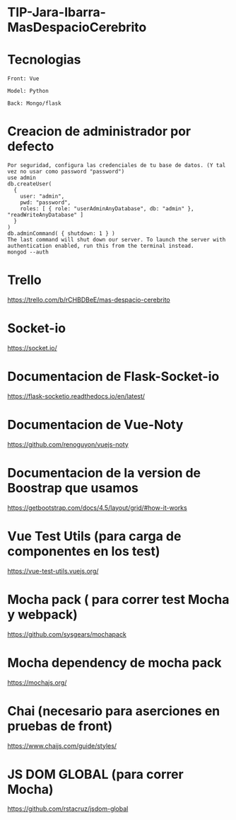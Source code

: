 # TIP-Jara-Ibarra-MasDespacioCerebrito

  # Tecnologias
  
    Front: Vue
    
    Model: Python
    
    Back: Mongo/flask

# Creacion de administrador por defecto
    Por seguridad, configura las credenciales de tu base de datos. (Y tal vez no usar como password "password")
    use admin
    db.createUser(
      {
        user: "admin",
        pwd: "password",
        roles: [ { role: "userAdminAnyDatabase", db: "admin" }, "readWriteAnyDatabase" ]
      }
    )
    db.adminCommand( { shutdown: 1 } )
    The last command will shut down our server. To launch the server with authentication enabled, run this from the terminal instead.
    mongod --auth
    
# Trello
https://trello.com/b/rCHBDBeE/mas-despacio-cerebrito

# Socket-io
https://socket.io/

# Documentacion de Flask-Socket-io 
https://flask-socketio.readthedocs.io/en/latest/

# Documentacion de Vue-Noty 
https://github.com/renoguyon/vuejs-noty

# Documentacion de la version de Boostrap que usamos
https://getbootstrap.com/docs/4.5/layout/grid/#how-it-works

# Vue Test Utils (para carga de componentes en los test)
https://vue-test-utils.vuejs.org/

# Mocha pack ( para correr test Mocha y webpack)
https://github.com/sysgears/mochapack

# Mocha dependency de mocha pack
https://mochajs.org/

# Chai (necesario para aserciones en pruebas de front)
https://www.chaijs.com/guide/styles/

# JS DOM GLOBAL (para correr Mocha)
https://github.com/rstacruz/jsdom-global
